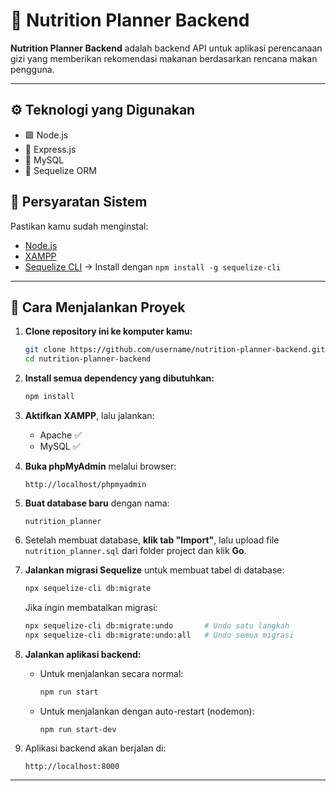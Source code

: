 # 🥗 Nutrition Planner Backend

**Nutrition Planner Backend** adalah backend API untuk aplikasi perencanaan gizi yang memberikan rekomendasi makanan berdasarkan rencana makan pengguna.

---

## ⚙️ Teknologi yang Digunakan

- 🟩 Node.js
- 🚀 Express.js
- 🐬 MySQL
- 🧬 Sequelize ORM

## 🧰 Persyaratan Sistem

Pastikan kamu sudah menginstal:

- [Node.js](https://nodejs.org/)
- [XAMPP](https://www.apachefriends.org/index.html)
- [Sequelize CLI](https://sequelize.org/) → Install dengan `npm install -g sequelize-cli`

---

## 🚀 Cara Menjalankan Proyek

1. **Clone repository ini ke komputer kamu:**

   ```bash
   git clone https://github.com/username/nutrition-planner-backend.git
   cd nutrition-planner-backend
   ```

2. **Install semua dependency yang dibutuhkan:**

   ```bash
   npm install
   ```

3. **Aktifkan XAMPP**, lalu jalankan:

   - Apache ✅
   - MySQL ✅

4. **Buka phpMyAdmin** melalui browser:

   ```
   http://localhost/phpmyadmin
   ```

5. **Buat database baru** dengan nama:

   ```
   nutrition_planner
   ```

6. Setelah membuat database, **klik tab "Import"**, lalu upload file `nutrition_planner.sql` dari folder project dan klik **Go**.

7. **Jalankan migrasi Sequelize** untuk membuat tabel di database:

   ```bash
   npx sequelize-cli db:migrate
   ```

   Jika ingin membatalkan migrasi:

   ```bash
   npx sequelize-cli db:migrate:undo       # Undo satu langkah
   npx sequelize-cli db:migrate:undo:all   # Undo semua migrasi
   ```

8. **Jalankan aplikasi backend:**

   - Untuk menjalankan secara normal:

     ```bash
     npm run start
     ```

   - Untuk menjalankan dengan auto-restart (nodemon):

     ```bash
     npm run start-dev
     ```

9. Aplikasi backend akan berjalan di:

   ```
   http://localhost:8000
   ```

---
